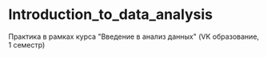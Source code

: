 # Introduction_to_data_analysis

Практика в рамках курса "Введение в анализ данных" (VK образование, 1 семестр)
